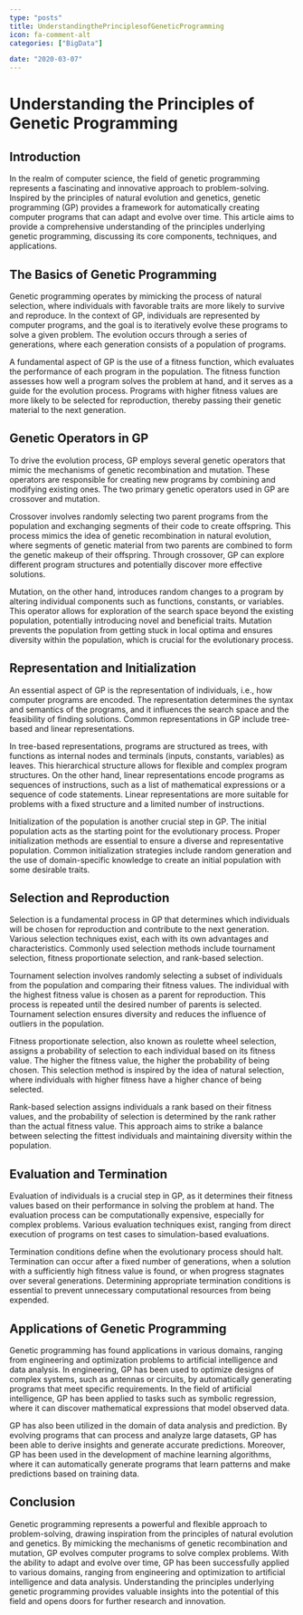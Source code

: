 ```yaml
---
type: "posts"
title: UnderstandingthePrinciplesofGeneticProgramming
icon: fa-comment-alt
categories: ["BigData"]

date: "2020-03-07"
---
```




# Understanding the Principles of Genetic Programming

## Introduction

In the realm of computer science, the field of genetic programming represents a fascinating and innovative approach to problem-solving. Inspired by the principles of natural evolution and genetics, genetic programming (GP) provides a framework for automatically creating computer programs that can adapt and evolve over time. This article aims to provide a comprehensive understanding of the principles underlying genetic programming, discussing its core components, techniques, and applications.

## The Basics of Genetic Programming

Genetic programming operates by mimicking the process of natural selection, where individuals with favorable traits are more likely to survive and reproduce. In the context of GP, individuals are represented by computer programs, and the goal is to iteratively evolve these programs to solve a given problem. The evolution occurs through a series of generations, where each generation consists of a population of programs.

A fundamental aspect of GP is the use of a fitness function, which evaluates the performance of each program in the population. The fitness function assesses how well a program solves the problem at hand, and it serves as a guide for the evolution process. Programs with higher fitness values are more likely to be selected for reproduction, thereby passing their genetic material to the next generation.

## Genetic Operators in GP

To drive the evolution process, GP employs several genetic operators that mimic the mechanisms of genetic recombination and mutation. These operators are responsible for creating new programs by combining and modifying existing ones. The two primary genetic operators used in GP are crossover and mutation.

Crossover involves randomly selecting two parent programs from the population and exchanging segments of their code to create offspring. This process mimics the idea of genetic recombination in natural evolution, where segments of genetic material from two parents are combined to form the genetic makeup of their offspring. Through crossover, GP can explore different program structures and potentially discover more effective solutions.

Mutation, on the other hand, introduces random changes to a program by altering individual components such as functions, constants, or variables. This operator allows for exploration of the search space beyond the existing population, potentially introducing novel and beneficial traits. Mutation prevents the population from getting stuck in local optima and ensures diversity within the population, which is crucial for the evolutionary process.

## Representation and Initialization

An essential aspect of GP is the representation of individuals, i.e., how computer programs are encoded. The representation determines the syntax and semantics of the programs, and it influences the search space and the feasibility of finding solutions. Common representations in GP include tree-based and linear representations.

In tree-based representations, programs are structured as trees, with functions as internal nodes and terminals (inputs, constants, variables) as leaves. This hierarchical structure allows for flexible and complex program structures. On the other hand, linear representations encode programs as sequences of instructions, such as a list of mathematical expressions or a sequence of code statements. Linear representations are more suitable for problems with a fixed structure and a limited number of instructions.

Initialization of the population is another crucial step in GP. The initial population acts as the starting point for the evolutionary process. Proper initialization methods are essential to ensure a diverse and representative population. Common initialization strategies include random generation and the use of domain-specific knowledge to create an initial population with some desirable traits.

## Selection and Reproduction

Selection is a fundamental process in GP that determines which individuals will be chosen for reproduction and contribute to the next generation. Various selection techniques exist, each with its own advantages and characteristics. Commonly used selection methods include tournament selection, fitness proportionate selection, and rank-based selection.

Tournament selection involves randomly selecting a subset of individuals from the population and comparing their fitness values. The individual with the highest fitness value is chosen as a parent for reproduction. This process is repeated until the desired number of parents is selected. Tournament selection ensures diversity and reduces the influence of outliers in the population.

Fitness proportionate selection, also known as roulette wheel selection, assigns a probability of selection to each individual based on its fitness value. The higher the fitness value, the higher the probability of being chosen. This selection method is inspired by the idea of natural selection, where individuals with higher fitness have a higher chance of being selected.

Rank-based selection assigns individuals a rank based on their fitness values, and the probability of selection is determined by the rank rather than the actual fitness value. This approach aims to strike a balance between selecting the fittest individuals and maintaining diversity within the population.

## Evaluation and Termination

Evaluation of individuals is a crucial step in GP, as it determines their fitness values based on their performance in solving the problem at hand. The evaluation process can be computationally expensive, especially for complex problems. Various evaluation techniques exist, ranging from direct execution of programs on test cases to simulation-based evaluations.

Termination conditions define when the evolutionary process should halt. Termination can occur after a fixed number of generations, when a solution with a sufficiently high fitness value is found, or when progress stagnates over several generations. Determining appropriate termination conditions is essential to prevent unnecessary computational resources from being expended.

## Applications of Genetic Programming

Genetic programming has found applications in various domains, ranging from engineering and optimization problems to artificial intelligence and data analysis. In engineering, GP has been used to optimize designs of complex systems, such as antennas or circuits, by automatically generating programs that meet specific requirements. In the field of artificial intelligence, GP has been applied to tasks such as symbolic regression, where it can discover mathematical expressions that model observed data.

GP has also been utilized in the domain of data analysis and prediction. By evolving programs that can process and analyze large datasets, GP has been able to derive insights and generate accurate predictions. Moreover, GP has been used in the development of machine learning algorithms, where it can automatically generate programs that learn patterns and make predictions based on training data.

## Conclusion

Genetic programming represents a powerful and flexible approach to problem-solving, drawing inspiration from the principles of natural evolution and genetics. By mimicking the mechanisms of genetic recombination and mutation, GP evolves computer programs to solve complex problems. With the ability to adapt and evolve over time, GP has been successfully applied to various domains, ranging from engineering and optimization to artificial intelligence and data analysis. Understanding the principles underlying genetic programming provides valuable insights into the potential of this field and opens doors for further research and innovation.
